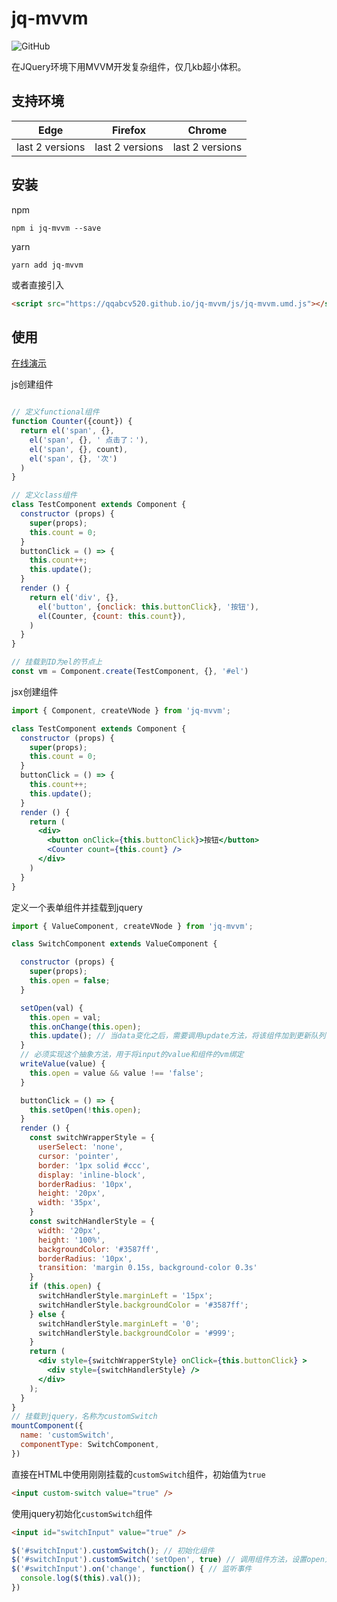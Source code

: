 # jq-mvvm
![GitHub](https://img.shields.io/github/license/mashape/apistatus.svg)

在JQuery环境下用MVVM开发复杂组件，仅几kb超小体积。

## 支持环境

| Edge | Firefox | Chrome |
| --- | --- | --- |
| last 2 versions | last 2 versions | last 2 versions |

## 安装

npm
```shell script
npm i jq-mvvm --save
```
yarn
```shell script
yarn add jq-mvvm
```
或者直接引入
```html
<script src="https://qqabcv520.github.io/jq-mvvm/js/jq-mvvm.umd.js"></script>
```


## 使用


[在线演示](https://qqabcv520.github.io/jq-mvvm/) 

js创建组件

```js

// 定义functional组件
function Counter({count}) {
  return el('span', {},
    el('span', {}, ' 点击了：'),
    el('span', {}, count),
    el('span', {}, '次')
  )
}

// 定义class组件
class TestComponent extends Component {
  constructor (props) {
    super(props);
    this.count = 0;
  }
  buttonClick = () => {
    this.count++;
    this.update();
  }
  render () {
    return el('div', {},
      el('button', {onclick: this.buttonClick}, '按钮'),
      el(Counter, {count: this.count}),
    )
  }
}

// 挂载到ID为el的节点上
const vm = Component.create(TestComponent, {}, '#el')
```

jsx创建组件

```jsx
import { Component, createVNode } from 'jq-mvvm';

class TestComponent extends Component {
  constructor (props) {
    super(props);
    this.count = 0;
  }
  buttonClick = () => {
    this.count++;
    this.update();
  }
  render () {
    return (
      <div>
        <button onClick={this.buttonClick}>按钮</button>
        <Counter count={this.count} />
      </div>
    )
  }
}
```

定义一个表单组件并挂载到jquery

```jsx
import { ValueComponent, createVNode } from 'jq-mvvm';

class SwitchComponent extends ValueComponent {

  constructor (props) {
    super(props);
    this.open = false;
  }

  setOpen(val) {
    this.open = val;
    this.onChange(this.open);
    this.update(); // 当data变化之后，需要调用update方法，将该组件加到更新队列中
  }
  // 必须实现这个抽象方法，用于将input的value和组件的vm绑定
  writeValue(value) {
    this.open = value && value !== 'false';
  }

  buttonClick = () => {
    this.setOpen(!this.open);
  }
  render () {
    const switchWrapperStyle = {
      userSelect: 'none',
      cursor: 'pointer',
      border: '1px solid #ccc',
      display: 'inline-block',
      borderRadius: '10px',
      height: '20px',
      width: '35px',
    }
    const switchHandlerStyle = {
      width: '20px',
      height: '100%',
      backgroundColor: '#3587ff',
      borderRadius: '10px',
      transition: 'margin 0.15s, background-color 0.3s'
    }
    if (this.open) {
      switchHandlerStyle.marginLeft = '15px';
      switchHandlerStyle.backgroundColor = '#3587ff';
    } else {
      switchHandlerStyle.marginLeft = '0';
      switchHandlerStyle.backgroundColor = '#999';
    }
    return (
      <div style={switchWrapperStyle} onClick={this.buttonClick} >
        <div style={switchHandlerStyle} />
      </div>
    );
  }
}
// 挂载到jquery，名称为customSwitch
mountComponent({
  name: 'customSwitch',
  componentType: SwitchComponent,
})
```

直接在HTML中使用刚刚挂载的`customSwitch`组件，初始值为`true`
```html
<input custom-switch value="true" />
```

使用jquery初始化`customSwitch`组件

```html
<input id="switchInput" value="true" />
```
```js
$('#switchInput').customSwitch(); // 初始化组件
$('#switchInput').customSwitch('setOpen', true) // 调用组件方法，设置open为true
$('#switchInput').on('change', function() { // 监听事件
  console.log($(this).val());
})
```

